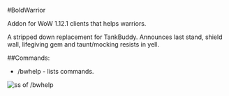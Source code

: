 #BoldWarrior

Addon for WoW 1.12.1 clients that helps warriors.

A stripped down replacement for TankBuddy.
Announces last stand, shield wall, lifegiving gem and taunt/mocking resists in yell.

##Commands:
* /bwhelp - lists commands.

![ss of /bwhelp](http://i.imgur.com/OsSfYxh.png)